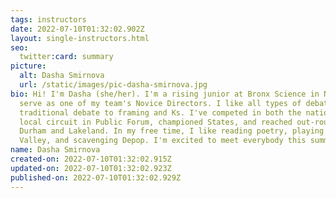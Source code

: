 ```yaml
---
tags: instructors
date: 2022-07-10T01:32:02.902Z
layout: single-instructors.html
seo:
  twitter:card: summary
picture:
  alt: Dasha Smirnova
  url: /static/images/pic-dasha-smirnova.jpg
bio: Hi! I'm Dasha (she/her). I'm a rising junior at Bronx Science in NYC and
  serve as one of my team's Novice Directors. I like all types of debate, from
  traditional debate to framing and Ks. I've competed in both the national and
  local circuit in Public Forum, championed States, and reached out-rounds at
  Durham and Lakeland. In my free time, I like reading poetry, playing Stardew
  Valley, and scavenging Depop. I'm excited to meet everybody this summer!
name: Dasha Smirnova
created-on: 2022-07-10T01:32:02.915Z
updated-on: 2022-07-10T01:32:02.923Z
published-on: 2022-07-10T01:32:02.929Z
---
```

